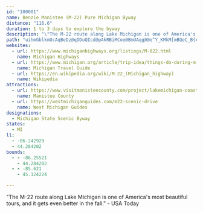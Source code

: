 ```yaml
---
id: "100001"
name: Benzie Manistee (M-22) Pure Michigan Byway
distance: "116.6"
duration: 1 to 3 days to explore the byway
description: "\"The M-22 route along Lake Michigan is one of America's most beautiful tours, and it gets even better in the fall.\" - USA Today"
path: "uihmGblkmOcAqBeDz@qDDuQIcd@pAkRBiMCoe@BmUAqg@@e^Y_KMkM[mBQeC_B{AkEQmCImPk@kD_BeD_H_K_C}AkKqAwBo@yNcJsBgCiFkKyGgSgBqDiRuS_DgBuMiCoVuEaA_@sAsB_@aBiCgTIoDtCml@v@wPM_FoEo\\_AwCqHiNyA_A_M}D{G}A}IKaJDi@z@i@tYOv@_EjLYlAmCj]mAtNa@nAiMrRqBdD_ObUuKfPyAtA{Cd@yAYiDuByCy@yBb@}DdCiA^yCY}AkAaEgG}@y@{Bo@}BTgE|AkBVmFe@sDbAmExBeMlI}KhGcCh@eAKqKqEyBa@qARqI~BaAH_OCmILqXfGaVvFcEDuAUiD}AoBg@u\\QcS?m]XeMFsa@`@{Kg@wf@M}[FuCd@gCxAcCrDcAfDc@nFCzQg@tEg@jBcBfDgEzCkB\\wT@yWGkK@gNGkPCaBOcD_CsBcDoA}@mC[gBd@uL~GiFtEkBb@uC_@yDgC_BW}a@UkVEqs@c@gXK_f@i@aOKqXy@wPc@mEZkElAgJrEyFnA_DReIa@aDaAWX??VYUKgAe@m@[yHiE_GoEwCsDkBqD}C_K}@gGUeDKwGHkNMoGo@iFiBgG_CiEyEeEqAq@qW_LoCk@mGUiEf@gFdBaH~DeCdAqBHo^cB{Dk@eBm@eDiBsBcBsCeDeCaEs_@mt@kAaBoAaAsB]m\\C_[@{[Iw@LyHlDuPnIeCfBsG~FeB`AwBL}QOaKBkB^kLzD{BTqI^iDv@wItI_BpBeEhGcGrHcC~BmGpE{C`@cDqAyAsC{DcM_AeBiCuAyB@aI`BwP?}A\\_BrAsBlD]pAa@jECha@i@pEoCdI}BpCai@jSiJhDq@JaVEu@y@q@eFmEgTwA}C}@IkIBoPCyC`@eD~AoJjHaBz@}CXeSQKtdAeLCaBRiFhGcVdZmCjAg[CgJEm_@GiEx@aAj@qBxBqGpJeEbHeApAcC`ByBl@eLjAaDBgEYaGIqCLkAhAqA~CaBdBiCnAwT~GiBAaSaIkCyAcBk@gKeBaHaCmEiBiQiIwPwHgC]sC^aFLiCIm@tBQnBaApEVfBnChDZ~Bi@|DuF~\\e@fC[~Bi@pEGb@Fc@h@qEZ_Cd@gC~G}b@[_CoCiDWgB`CwLq[eH_FyDwBmFm@kEC}O_CcPDmCxBuZpAoGlEsLlEwXjJe]|CcQnBc`@|AmL~EyQnBqKxCmUxBaMVwL}AuHuCeFqDwCoB?}JtBwDUiNoGkKmCiFqBsD~@gGlIyCpAkGl@oBw@YsCp@aQlCqWTeS`Bc]vBk\\CsBcCqO_@qYDeIlAen@ZoHdBsM|AgWdAgKB}FyA_l@uAiQy@mDoBkAwLqDoTaQsHkHcR_^cBeGi@}]}BaNOwLrCuv@z@yNdCuZGqFiDik@kAuFkPoe@o@qCyI{z@eAiByIqG{TuNwCmCiT{VuAeAg`@kRaDuGMsLaCgCotAPwNEomCTeb@Jq_BvAqD_CoGiS}@}AsCq@gThE_`@|TsElGyBtLDfUk@`EsCfBcZX}C_@sKiOe^uj@cL}PaGqG}[wZ_GgHcEyD{LaI_IgJm]lFmOR_Hj@gJlBwKOgPf@a\\a@sF]}EmCeIwIyH{BaEd@}DbCiBfC}LnWwEjIgFpFkItEyGvAcLCgGmAei@}NwBoAS~BQ|BOXOZSLOH_@?OCiBM_@EWFe@h@xF^j@DTmCd@}Fo@k@i@s@e@o@eCeEaByCm@s@[]w@s@UOk@]m@Uc@OkCg@uEy@qIeBgDw@wC_AcEeB_YaMkRaBkFoDpJub@`Ea]H_|A_JohAMqv@sJaVmd@sm@mQgM_CuNIu\\cF_WoTcWc]oJiq@yg@s^aAgDeCuZ}r@sBoTbBea@`Ik]bC{cA`IeZ_@yr@Ruq@z@eJhJkUxOqSlb@k^rD{Pb@ieAz@cNjMuWxMuR~CyQmA{qB{Bme@ge@ol@cKeHu_@aMaMiBaVeT}Sab@m_@w`@{XuKi^|Aon@oa@gKgLeMmG{`@uf@gOgOoHaOsg@u\\wh@yN_N_LaPeFqYnM{XMcHaRcOyEmUyNoJs@yP_OcMk@_LxCwn@qYiIeLav@s{@mOo_@qDyDyd@aOeb@kRwOmCuIsOWyLhIsg@l@sj@{CyQcI_TwAmMEgb@aHyTeFkFm_@yNic@a]oTgFiz@{k@kKub@q@gY{C}H__@qf@iSiN}RsGwD}ZnD}ToB{Ro\\sMqe@wy@KqOwRmMsC@u@Cw@QyB{@k@]yC{As@g@k@k@}@oAaDcFyBsCyJkM_@_@WUIIOQo@q@wGcFgA{@]_@g@s@oFoJYe@Ss@EOCOCi@AUD{LjJM|K{Bh\\oJnX{Ax^gIbWcCfXeK|W}MvFeG`MiR`OeQnL}JjGyHdHyKd~@cg@vOgGzIaBbpAYzA^~@dEzO`PfH@bJv@xC`AdLlSzExL~GdCvPjAzRF~Cx@lD~CtFnIpKfG|CPxSu@j^qFfANl`@x]fVdUjGtIlLbYzD`IdQza@hKfZnJdTxDxGlH~GdGbCvDpDjHzCdT~BrDbArJxNbMlL~S`HjCfBhWfUfWfZjNb@jImEtOqFrEeDvFqKlUus@lFeLjDiDfFiC~l@iPtG{@`JfBzPbJdH`Abr@DjFcA`HsElD}EjOkWlEqEbGqCnKUvk@fHnOvCvW|HdZtKvK|CvZ`HzEbBtb@bT`KxHva@|^be@|XzJzCfHt@bf@rB|FKnOkDhGe@rLrC`G\\|NqAxFdAhJbGtGrBnSXtGv@zKhDvGb@zQsChGe@pL|@pFEtY_DpGFlS~AlGy@d{@yXpJqE`RiKlHeD~U{FdEiB|J{GzPyH|NkKzMuGvEiApIOfDf@vf@|NxD|@jGHvGu@`WXbJrB`RvJdPvFhGMhFgDdG_InKiRlA{BjC}E"
websites:
  - url: https://www.michiganhighways.org/listings/M-022.html
    name: Michigan Highways
  - url: https://www.michigan.org/article/trip-idea/things-do-during-m-22-scenic-drive
    name: Michigan Travel Guide
  - url: https://en.wikipedia.org/wiki/M-22_(Michigan_highway)
    name: Wikipedia
attractions:
  - url: https://www.visitmanisteecounty.com/project/lakemichigan-coastaltour
    name: Manistee County
  - url: https://westmichiganguides.com/m22-scenic-drive
    name: West Michigan Guides
designations:
  - Michigan State Scenic Byway
states:
  - MI
ll:
  - -86.242929
  - 44.284202
bounds:
  - - -86.25521
    - 44.284202
  - - -85.621
    - 45.124224

---
```


"The M-22 route along Lake Michigan is one of America's most beautiful tours, and it gets even better in the fall." - USA Today
